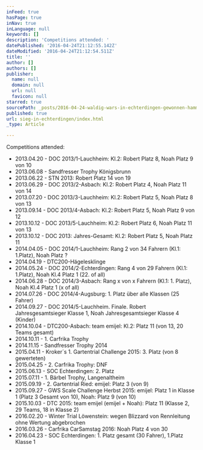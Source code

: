 ```yaml
---
inFeed: true
hasPage: true
inNav: true
inLanguage: null
keywords: []
description: 'Competitions attended: '
datePublished: '2016-04-24T21:12:55.142Z'
dateModified: '2016-04-24T21:12:54.511Z'
title: ''
author: []
authors: []
publisher:
  name: null
  domain: null
  url: null
  favicon: null
starred: true
sourcePath: _posts/2016-04-24-waldig-wars-in-echterdingen-gewonnen-hamma-brat-war-klass.md
published: true
url: sieg-in-echterdingen/index.html
_type: Article

---
```

Competitions attended:

* 2013.04.20 - DOC 2013/1-Lauchheim: Kl.2: Robert Platz 8, Noah Platz 9 von 10
* 2013.06.08 - Sandfresser Trophy Königsbrunn
* 2013.06.22 - STN 2013: Robert Platz 14 von 19
* 2013.06.29 - DOC 2013/2-Asbach: Kl.2: Robert Platz 4, Noah Platz 11 von 14
* 2013.07.20 - DOC 2013/3-Lauchheim: Kl.2: Robert Platz 5, Noah Platz 8 von 13
* 2013.09.14 - DOC 2013/4-Asbach: Kl.2: Robert Platz 5, Noah Platz 9 von 12
* 2013.10.12 - DOC 2013/5-Lauchheim: Kl.2: Robert Platz 6, Noah Platz 11 von 13
* 2013.10.12 - DOC 2013: Jahres-Gesamt: Kl.2: Robert Platz 5, Noah Platz 11
* 2014.04.05 - DOC 2014/1-Lauchheim: Rang 2 von 34 Fahrern (Kl.1: 1.Platz), Noah Platz ?
* 2014.04.19 - DTC200-Hägelesklinge
* 2014.05.24 - DOC 2014/2-Echterdingen: Rang 4 von 29 Fahrern (Kl.1: 1.Platz), Noah Kl.4 Platz 1 (22\. of all)
* 2014.06.28 - DOC 2014/3-Asbach: Rang x von x Fahrern (Kl.1: 1\. Platz), Noah Kl.4 Platz 1 (x of all)
* 2014.07.26 - DOC 2014/4-Augsburg: 1\. Platz über alle Klassen (25 Fahrer)
* 2014.09.27 - DOC 2014/5-Lauchheim. Finale. Robert Jahresgesamtsieger Klasse 1, Noah Jahresgesamtsieger Klasse 4 (Kinder)
* 2014.10.04 - DTC200-Asbach: team emijel: Kl.2: Platz 11 (von 13, 20 Teams gesamt)
* 2014.10.11 - 1\. Carfrika Trophy
* 2014.11.15 - Sandfresser Trophy 2014
* 2015.04.11 - Kroker´s 1\. Gartentrial Challenge 2015: 3\. Platz (von 8 gewerteten)
* 2015.04.25 - 2\. Carfrika Trophy: DNF
* 2015.06.13 - SOC Echterdingen: 2\. Platz
* 2015.07.11 - 1\. Bärbel Trophy, Langenaltheim
* 2015.09.19 - 2\. Gartentrial Ried: emijel: Platz 3 (von 9)
* 2015.09.27 - GWS Scale Challenge Herbst 2015: emijel: Platz 1 in Klasse 1 (Platz 3 Gesamt von 10), Noah: Platz 9 (von 10)
* 2015.10.03 - DTC 2015: team emijel (emijel + Noah): Platz 11 (Klasse 2, 29 Teams, 18 in Klasse 2)
* 2016.02.20 - Winter Trial Löwenstein: wegen Blizzard von Rennleitung ohne Wertung abgebrochen
* 2016.03.26 - Carfrika CarSamstag 2016: Noah Platz 4 von 30
* 2016.04.23 - SOC Echterdingen: 1\. Platz gesamt (30 Fahrer), 1.Platz Klasse 1